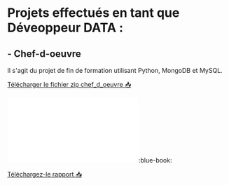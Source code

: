 # Projets effectués en tant que Déveoppeur DATA :

## - Chef-d-oeuvre
Il s'agit du projet de fin de formation utilisant Python, MongoDB et MySQL.

[Télécharger le fichier zip chef_d_oeuvre :inbox_tray:](https://github.com/pzim-devdata/dev-data/raw/master/chef-d'oeuvre/chef_d_oeuvre.zip)

![Consulter le rapport ](Rapport.pdf):blue-book:

[Téléchargez-le rapport :inbox_tray:](https://github.com/pzim-devdata/dev-data/raw/master/chef-d'oeuvre/Rapport.pdf)
